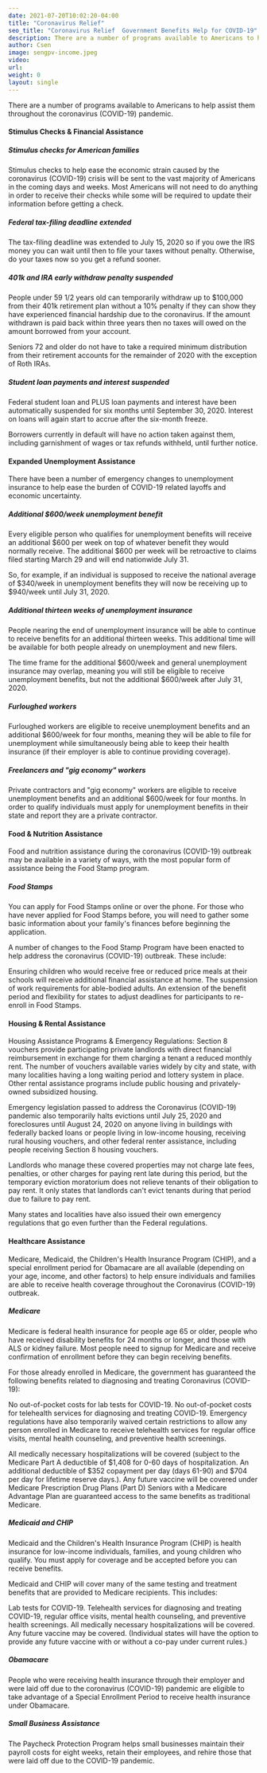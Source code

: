 ```yaml
---
date: 2021-07-20T10:02:20-04:00
title: "Coronavirus Relief"
seo_title: "Coronavirus Relief  Government Benefits Help for COVID-19"
description: There are a number of programs available to Americans to help assist them throughout the coronavirus (COVID-19) pandemic. 
author: Csen
image: sengpv-income.jpeg
video:
url: 
weight: 0
layout: single
---
```


There are a number of programs available to  Americans to help assist them throughout the coronavirus (COVID-19) pandemic. 

#### Stimulus Checks & Financial Assistance
##### Stimulus checks for American families
Stimulus checks to help ease the economic strain caused by the coronavirus (COVID-19) crisis will be sent to the vast majority of Americans in the coming days and weeks. Most Americans will not need to do anything in order to receive their checks while some will be required to update their information before getting a check. 

##### Federal tax-filing deadline extended
The tax-filing deadline was extended to July 15, 2020 so if you owe the IRS money you can wait until then to file your taxes without penalty. Otherwise, do your taxes now so you get a refund sooner.

##### 401k and IRA early withdraw penalty suspended
People under 59 1/2 years old can temporarily withdraw up to $100,000 from their 401k retirement plan without a 10% penalty if they can show they have experienced financial hardship due to the coronavirus. If the amount withdrawn is paid back within three years then no taxes will owed on the amount borrowed from your account. 

Seniors 72 and older do not have to take a required minimum distribution from their retirement accounts for the remainder of 2020 with the exception of Roth IRAs.

##### Student loan payments and interest suspended
Federal student loan and PLUS loan payments and interest have been automatically suspended for six months until September 30, 2020. Interest on loans will again start to accrue after the six-month freeze.

Borrowers currently in default will have no action taken against them, including garnishment of wages or tax refunds withheld, until further notice. 


#### Expanded Unemployment Assistance
There have been a number of emergency changes to unemployment insurance to help ease the burden of COVID-19 related layoffs and economic uncertainty. 

##### Additional $600/week unemployment benefit
Every eligible person who qualifies for unemployment benefits will receive an additional $600 per week on top of whatever benefit they would normally receive. The additional $600 per week will be retroactive to claims filed starting March 29 and will end nationwide July 31.

So, for example, if an individual is supposed to receive the national average of $340/week in unemployment benefits they will now be receiving up to $940/week until July 31, 2020.

##### Additional thirteen weeks of unemployment insurance
People nearing the end of unemployment insurance will be able to continue to receive benefits for an additional thirteen weeks. This additional time will be available for both people already on unemployment and new filers.

The time frame for the additional $600/week and general unemployment insurance may overlap, meaning you will still be eligible to receive unemployment benefits, but not the additional $600/week after July 31, 2020.

##### Furloughed workers
Furloughed workers are eligible to receive unemployment benefits and an additional $600/week for four months, meaning they will be able to file for unemployment while simultaneously being able to keep their health insurance (if their employer is able to continue providing coverage).

##### Freelancers and "gig economy" workers
Private contractors and "gig economy" workers are eligible to receive unemployment benefits and an additional $600/week for four months. In order to qualify individuals must apply for unemployment benefits in their state and report they are a private contractor.

#### Food & Nutrition Assistance
Food and nutrition assistance during the coronavirus (COVID-19) outbreak may be available in a variety of ways, with the most popular form of assistance being the Food Stamp program.

##### Food Stamps
You can apply for Food Stamps online or over the phone. For those who have never applied for Food Stamps before, you will need to gather some basic information about your family's finances before beginning the application. 

A number of changes to the Food Stamp Program have been enacted to help address the coronavirus (COVID-19) outbreak. These include:

Ensuring children who would receive free or reduced price meals at their schools will receive additional financial assistance at home.
The suspension of work requirements for able-bodied adults.
An extension of the benefit period and flexibility for states to adjust deadlines for participants to re-enroll in Food Stamps.

#### Housing & Rental Assistance
Housing Assistance Programs & Emergency Regulations:
Section 8 vouchers provide participating private landlords with direct financial reimbursement in exchange for them charging a tenant a reduced monthly rent. The number of vouchers available varies widely by city and state, with many localities having a long waiting period and lottery system in place. Other rental assistance programs include public housing and privately-owned subsidized housing.

Emergency legislation passed to address the Coronavirus (COVID-19) pandemic also temporarily halts evictions until July 25, 2020 and foreclosures until August 24, 2020 on anyone living in buildings with federally backed loans or people living in low-income housing, receiving rural housing vouchers, and other federal renter assistance, including people receiving Section 8 housing vouchers. 

Landlords who manage these covered properties may not charge late fees, penalties, or other charges for paying rent late during this period, but the temporary eviction moratorium does not relieve tenants of their obligation to pay rent. It only states that landlords can't evict tenants during that period due to failure to pay rent.

Many states and localities have also issued their own emergency regulations that go even further than the Federal regulations. 

#### Healthcare Assistance
Medicare, Medicaid, the Children's Health Insurance Program (CHIP), and a special enrollment period for Obamacare are all available (depending on your age, income, and other factors) to help ensure individuals and families are able to receive health coverage throughout the Coronavirus (COVID-19) outbreak. 

##### Medicare
Medicare is federal health insurance for people age 65 or older, people who have received disability benefits for 24 months or longer, and those with ALS or kidney failure. Most people need to signup for Medicare and receive confirmation of enrollment before they can begin receiving benefits. 

For those already enrolled in Medicare, the government has guaranteed the following benefits related to diagnosing and treating Coronavirus (COVID-19): 

No out-of-pocket costs for lab tests for COVID-19.
No out-of-pocket costs for telehealth services for diagnosing and treating COVID-19. Emergency regulations have also temporarily waived certain restrictions to allow any person enrolled in Medicare to receive telehealth services for regular office visits, mental health counseling, and preventive health screenings.

All medically necessary hospitalizations will be covered (subject to the Medicare Part A deductible of $1,408 for 0-60 days of hospitalization. An additional deductible of $352 copayment per day (days 61-90) and $704 per day for lifetime reserve days.).
Any future vaccine will be covered under Medicare Prescription Drug Plans (Part D)
Seniors with a Medicare Advantage Plan are guaranteed access to the same benefits as traditional Medicare.

##### Medicaid and CHIP
Medicaid and the Children's Health Insurance Program (CHIP) is health insurance for low-income individuals, families, and young children who qualify. You must apply for coverage and be accepted before you can receive benefits. 

Medicaid and CHIP will cover many of the same testing and treatment benefits that are provided to Medicare recipients. This includes:

Lab tests for COVID-19.
Telehealth services for diagnosing and treating COVID-19, regular office visits, mental health counseling, and preventive health screenings. 
All medically necessary hospitalizations will be covered. 
Any future vaccine may be covered. (Individual states will have the option to provide any future vaccine with or without a co-pay under current rules.)
##### Obamacare
People who were receiving health insurance through their employer and were laid off due to the coronavirus (COVID-19) pandemic are eligible to take advantage of a Special Enrollment Period to receive health insurance under Obamacare. 

##### Small Business Assistance
The Paycheck Protection Program helps small businesses maintain their payroll costs for eight weeks, retain their employees, and rehire those that were laid off due to the COVID-19 pandemic.